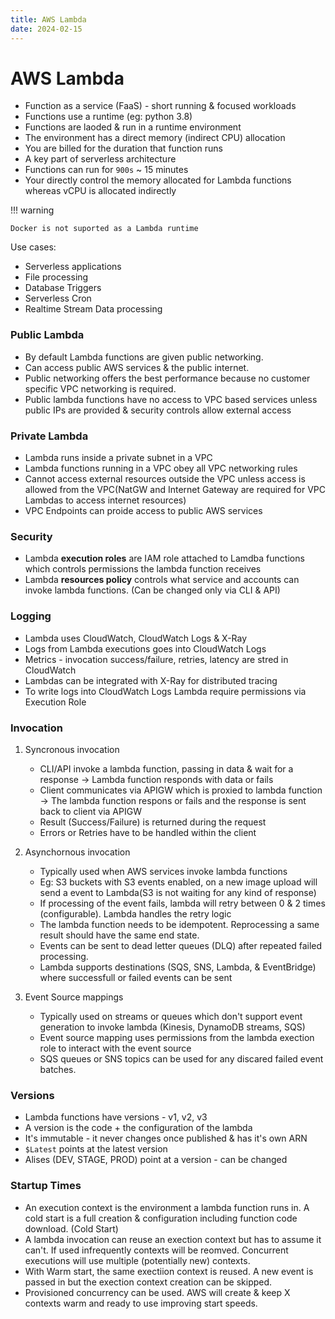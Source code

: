 ```yaml
---
title: AWS Lambda
date: 2024-02-15
---
```


# AWS Lambda

- Function as a service (FaaS) - short running & focused workloads
- Functions use a runtime (eg: python 3.8)
- Functions are laoded & run in a runtime environment
- The environment has a direct memory (indirect CPU) allocation
- You are billed for the duration that function runs
- A key part of serverless architecture
- Functions can run for `900s` ~ 15 minutes
- Your directly control the memory allocated for Lambda functions whereas vCPU is allocated indirectly

!!! warning

    Docker is not suported as a Lambda runtime

Use cases:

- Serverless applications
- File processing
- Database Triggers
- Serverless Cron
- Realtime Stream Data processing

### Public Lambda

- By default Lambda functions are given public networking.
- Can access public AWS services & the public internet.
- Public networking  offers the best performance because no customer specific VPC networking is required.
- Public lambda functions have no access to VPC based services unless public IPs are provided & security controls allow external access

### Private Lambda

- Lambda runs inside a private subnet in a VPC
- Lambda functions running in a VPC obey all VPC networking rules
- Cannot access external resources outside the VPC unless access is allowed from the VPC(NatGW and Internet Gateway are required for VPC Lambdas to access internet resources)
- VPC Endpoints can proide access to public AWS services

### Security

- Lambda **execution roles** are IAM role attached to Lamdba functions which controls permissions the lambda function receives
- Lambda **resources policy** controls what service and accounts can invoke lambda functions. (Can be changed only via CLI & API)

### Logging

 - Lambda uses CloudWatch, CloudWatch Logs & X-Ray
 - Logs from Lambda executions goes into CloudWatch Logs
 - Metrics - invocation success/failure, retries, latency are stred in CloudWatch
 - Lambdas can be integrated with X-Ray for distributed tracing
 - To write logs into CloudWatch Logs Lambda require permissions via Execution Role

### Invocation


1. Syncronous invocation

    - CLI/API invoke a lambda function, passing in data & wait for a response -> Lambda function responds with data or fails
    - Client communicates via APIGW which is proxied to lambda function -> The lambda function respons or fails and the response is sent back to client via APIGW
    - Result (Success/Failure) is returned during the request
    - Errors or Retries have to be handled within the client

2. Asynchornous invocation

    - Typically used when AWS services invoke lambda functions
    - Eg: S3 buckets with S3 events enabled, on a new image upload will send a event to Lambda(S3 is not waiting for any kind of response)
    - If processing of the event fails, lambda will retry between 0 & 2 times (configurable). Lambda handles the retry logic
    - The lambda function needs to be idempotent. Reprocessing a same result should have the same end state.
    - Events can be sent to dead letter queues (DLQ) after repeated failed processing.
    - Lambda supports destinations (SQS, SNS, Lambda, & EventBridge) where successfull or failed events can be sent

 3. Event Source mappings

    - Typically used on streams or queues which don't support event generation to invoke lambda (Kinesis, DynamoDB streams, SQS)
    - Event source mapping uses permissions from the lambda exection role to interact with the event source
    - SQS queues or SNS topics can be used for any discared failed event batches.

### Versions

- Lambda functions have versions - v1, v2, v3
- A version is the code + the configuration of the lambda
- It's immutable - it never changes once published & has it's own ARN
- `$Latest` points at the latest version
- Alises (DEV, STAGE, PROD) point at a version - can be changed

### Startup Times

- An execution context is the environment a lambda function runs in. A cold start is a full creation & configuration including function code download. (Cold Start)
- A lambda invocation can reuse an exection context but has to assume it can't. If used infrequently contexts will be reomved. Concurrent executions will use multiple (potentially new) contexts.
- With Warm start, the same exectiion context is reused. A new event is passed in but the exection context creation can be skipped.
- Provisioned concurrency can be used. AWS will create & keep X contexts warm and ready to use improving start speeds.